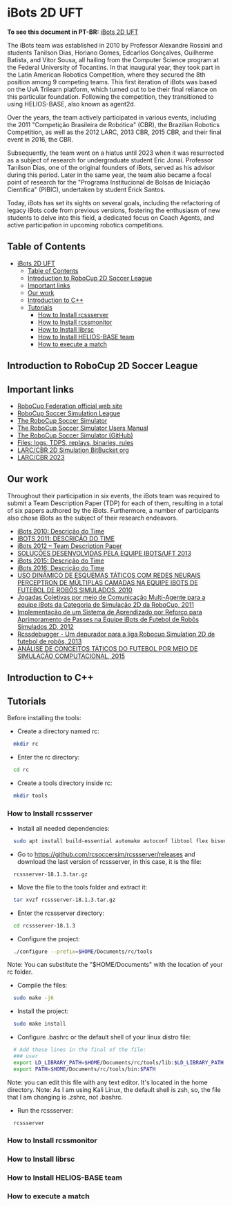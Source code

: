 # iBots 2D UFT

**To see this document in PT-BR:** [iBots 2D UFT](https://github.com/ibotsuft/.github/blob/main/README_PTBR.md)

The iBots team was established in 2010 by Professor Alexandre Rossini and students Tanilson Dias, Horiano Gomes, Edcarllos Gonçalves, Guilherme Batista, and Vitor Sousa, all hailing from the Computer Science program at the Federal University of Tocantins. In that inaugural year, they took part in the Latin American Robotics Competition, where they secured the 8th position among 9 competing teams. This first iteration of iBots was based on the UvA Trilearn platform, which turned out to be their final reliance on this particular foundation. Following the competition, they transitioned to using HELIOS-BASE, also known as agent2d.

Over the years, the team actively participated in various events, including the 2011 "Competição Brasileira de Robótica" (CBR), the Brazilian Robotics Competition, as well as the 2012 LARC, 2013 CBR, 2015 CBR, and their final event in 2016, the CBR.

Subsequently, the team went on a hiatus until 2023 when it was resurrected as a subject of research for undergraduate student Eric Jonai. Professor Tanilson Dias, one of the original founders of iBots, served as his advisor during this period. Later in the same year, the team also became a focal point of research for the "Programa Institucional de Bolsas de Iniciação Científica" (PIBIC), undertaken by student Érick Santos.

Today, iBots has set its sights on several goals, including the refactoring of legacy iBots code from previous versions, fostering the enthusiasm of new students to delve into this field, a dedicated focus on Coach Agents, and active participation in upcoming robotics competitions.

## Table of Contents

- [iBots 2D UFT](#ibots-2d-uft)
  - [Table of Contents](#table-of-contents)
  - [Introduction to RoboCup 2D Soccer League](#introduction-to-robocup-2d-soccer-league)
  - [Important links](#important-links)
  - [Our work](#our-work)
  - [Introduction to C++](#introduction-to-c)
  - [Tutorials](#tutorials)
    - [How to Install rcssserver](#how-to-install-rcssserver)
    - [How to Install rcssmonitor](#how-to-install-rcssmonitor)
    - [How to Install librsc](#how-to-install-librsc)
    - [How to Install HELIOS-BASE team](#how-to-install-helios-base-team)
    - [How to execute a match](#how-to-execute-a-match)
 
## Introduction to RoboCup 2D Soccer League


## Important links

* [RoboCup Federation official web site](https://www.robocup.org/)
* [RoboCup Soccer Simulation League](https://ssim.robocup.org/)
* [The RoboCup Soccer Simulator](https://rcsoccersim.github.io/)
* [The RoboCup Soccer Simulator Users Manual](https://rcsoccersim.readthedocs.io/en/latest/)
* [The RoboCup Soccer Simulator (GitHub)](https://github.com/rcsoccersim/)
* [Files: logs, TDPS, replays, binaries, rules](https://archive.robocup.info/Soccer/Simulation/2D/)
* [LARC/CBR 2D Simulation BitBucket org](https://bitbucket.org/larc_cbr_2d_simulation/workspace/repositories/)
* [LARC/CBR 2023](https://bitbucket.org/larc_cbr_2d_simulation/larc-cbr-2023-simulation-2d/src/master/)


## Our work

Throughout their participation in six events, the iBots team was required to submit a Team Description Paper (TDP) for each of them, resulting in a total of six papers authored by the iBots. Furthermore, a number of participants also chose iBots as the subject of their research endeavors.

* [iBots 2010: Descrição do Time](https://github.com/ibotsuft/.github/blob/main/our_work/2010%20LARC.pdf)
* [IBOTS 2011: DESCRIÇÃO DO TIME](https://github.com/ibotsuft/.github/blob/main/our_work/2011%20CBR.pdf)
* [iBots 2012 – Team Description Paper](https://github.com/ibotsuft/.github/blob/main/our_work/2012%20LARC%20(ingle%CC%82s).pdf)
* [SOLUÇÕES DESENVOLVIDAS PELA EQUIPE IBOTS/UFT 2013](https://github.com/ibotsuft/.github/blob/main/our_work/2013%20CBR.pdf)
* [iBots 2015: Descrição do Time](https://github.com/ibotsuft/.github/blob/main/our_work/2015%20CBR.pdf)
* [iBots 2016: Descrição do Time](https://github.com/ibotsuft/.github/blob/main/our_work/2016%20LARC.pdf)
* [USO DINÂMICO DE ESQUEMAS TÁTICOS COM REDES NEURAIS PERCEPTRON DE MÚLTIPLAS CAMADAS NA EQUIPE IBOTS DE FUTEBOL DE ROBÔS SIMULADOS, 2010](https://github.com/ibotsuft/.github/blob/main/our_work/USO%20DIN%C3%82MICO%20DE%20ESQUEMAS%20T%C3%81TICOS%20COM_REDES%20NEURAIS%20PERCEPTRON.pdf)
* [Jogadas Coletivas por meio de Comunicação Multi-Agente para a equipe iBots da Categoria de Simulação 2D da RoboCup, 2011](https://github.com/ibotsuft/.github/blob/main/our_work/Jogadas%20Coletivas%20por%20meio%20de%20Comunica%C3%A7%C3%A3o%20Multi-Agente%20para%20a%20equipe%20iBots%20da%20Categoria%20de%20Simula%C3%A7%C3%A3o%202D.pdf)
* [Implementação de um Sistema de Aprendizado por Reforço para Aprimoramento de Passes na Equipe iBots de Futebol de Robôs Simulados 2D, 2012](https://github.com/ibotsuft/.github/blob/main/our_work/Implementa%C3%A7%C3%A3o%20de%20um%20Sistema%20de%20Aprendizado%20por%20Refor%C3%A7o%20para%20Aprimoramento%20de%20Passes%20na%20Equipe%20iBots%20de%20Futebol%20de%20Rob%C3%B4s%20Simulados.pdf)
* [Rcssdebugger - Um depurador para a liga Robocup Simulation 2D de futebol de robôs, 2013](https://github.com/ibotsuft/.github/blob/main/our_work/Rcssdebugger%20-%20Um%20depurador%20para%20a_liga%20Robocup%20Simulation%202D%20de%20futebol_de%20rob%C3%B4s.pdf)
* [ANÁLISE DE CONCEITOS TÁTICOS DO FUTEBOL POR MEIO DE SIMULAÇÃO COMPUTACIONAL, 2015](https://github.com/ibotsuft/.github/blob/main/our_work/AN%C3%81LISE%20DE%20CONCEITOS%20T%C3%81TICOS%20DO%20FUTEBOL.pdf)

## Introduction to C++


## Tutorials

Before installing the tools:

- Create a directory named rc:
```bash
  mkdir rc
```
- Enter the rc directory:
```bash
  cd rc
```

- Create a tools directory inside rc:
```bash
  mkdir tools
```

### How to Install rcssserver

- Install all needed dependencies:
```bash
  sudo apt install build-essential automake autoconf libtool flex bison libboost-all-dev
```

- Go to https://github.com/rcsoccersim/rcssserver/releases and download the last version of rcssserver, in this case, it is the file:  
```
  rcssserver-18.1.3.tar.gz 
```

- Move the file to the tools folder and extract it:
```bash
  tar xvzf rcssserver-18.1.3.tar.gz
```

- Enter the rcssserver directory:
```bash
  cd rcssserver-18.1.3
```

- Configure the project:
```bash
  ./configure --prefix=$HOME/Documents/rc/tools
```

Note: You can substitute the "$HOME/Documents" with the location of your rc folder.

- Compile the files:
```bash
  sudo make -j6
```

- Install the project:
```bash
  sudo make install
```

- Configure .bashrc or the default shell of your linux distro file:
```bash
  # Add these lines in the final of the file:
  ### user
  export LD_LIBRARY_PATH=$HOME/Documents/rc/tools/lib:$LD_LIBRARY_PATH
  export PATH=$HOME/Documents/rc/tools/bin:$PATH
```

Note: you can edit this file with any text editor. It's located in the home directory.
Note: As I am using Kali Linux, the default shell is zsh, so, the file that I am changing is .zshrc, not .bashrc.

- Run the rcssserver:
```bash
  rcssserver
```

### How to Install rcssmonitor


### How to Install librsc


### How to Install HELIOS-BASE team


### How to execute a match


